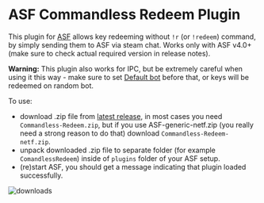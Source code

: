 # ASF Commandless Redeem Plugin
This plugin for [ASF](https://github.com/JustArchiNET/ArchiSteamFarm/) allows key redeeming without `!r` (or `!redeem`) command, by simply sending them to ASF via steam chat. Works only with ASF v4.0+ (make sure to check actual required version in release notes). 

**Warning:** This plugin also works for IPC, but be extremely careful when using it this way - make sure to set [Default bot](https://github.com/JustArchiNET/ArchiSteamFarm/wiki/Configuration#defaultbot) before that, or keys will be redeemed on random bot.

To use:
- download .zip file from [latest release](https://github.com/CatPoweredPlugins/Commandless-Redeem/releases/latest), in most cases you need `Commandless-Redeem.zip`, but if you use ASF-generic-netf.zip (you really need a strong reason to do that) download `Commandless-Redeem-netf.zip`.
- unpack downloaded .zip file to separate folder (for example `ComandlessRedeem`) inside of `plugins` folder of your ASF setup.
- (re)start ASF, you should get a message indicating that plugin loaded successfully. 


![downloads](https://img.shields.io/github/downloads/CatPoweredPlugins/Commandless-Redeem/total.svg?style=social)
